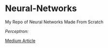 # Neural-Networks

My Repo of Neural Networks Made From Scratch

_Perceptron:_

[Medium Article](https://medium.com/@brandonklbowen/my-first-neural-network-31ab78169d9b?source=friends_link&sk=c9116eded9a2be597652949c4cff518d)
